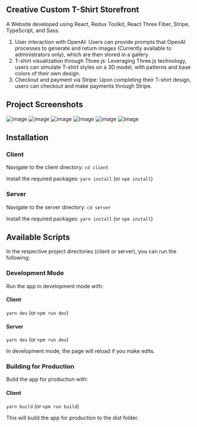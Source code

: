 ## Creative Custom T-Shirt Storefront
A Website developed using React, Redux Toolkit, React Three Fiber, Stripe, TypeScript, and Sass.
1. User interaction with OpenAI: Users can provide prompts that OpenAI processes to generate and return images (Currently available to administrators only), which are then stored in a gallery.
2. T-shirt visualization through Three.js: Leveraging Three.js technology, users can simulate T-shirt styles on a 3D model, with patterns and base colors of their own design.
3. Checkout and payment via Stripe: Upon completing their T-shirt design, users can checkout and make payments through Stripe.

## Project Screenshots
![image](https://github-production-user-asset-6210df.s3.amazonaws.com/60259324/261473578-b5c27179-d8ed-4c9f-9778-4a64afd3e9c2.png)
![image](https://github-production-user-asset-6210df.s3.amazonaws.com/60259324/261473588-fbf39151-5a04-4f4b-9005-17528a1330ef.png)
![image](https://github-production-user-asset-6210df.s3.amazonaws.com/60259324/261473594-e9d460ec-d257-4f71-9410-2394085a4ed6.png)
![image](https://github-production-user-asset-6210df.s3.amazonaws.com/60259324/261473602-dd3eb246-59e0-4f9e-aa12-c6c587d5f202.png)
![image](https://github-production-user-asset-6210df.s3.amazonaws.com/60259324/261473611-2047519e-0788-4cbd-a789-cd296d33c9d7.png)
![image](https://github-production-user-asset-6210df.s3.amazonaws.com/60259324/261473619-2017ab99-3f5d-4062-8f5e-323b5d74c5ef.png)

## Installation
### Client
Navigate to the client directory:
`cd client`

Install the required packages:
`yarn install` (or `npm install`)

### Server
Navigate to the server directory:
`cd server`

Install the required packages:
`yarn install` (or `npm install`)

## Available Scripts
In the respective project directories (client or server), you can run the following:

### Development Mode
Run the app in development mode with:

#### Client
`yarn dev` (or `npm run dev`)

#### Server
`yarn dev` (or `npm run dev`)

In development mode, the page will reload if you make edits.

### Building for Production
Build the app for production with:

#### Client
`yarn build` (or `npm run build`)

This will build the app for production to the dist folder.
